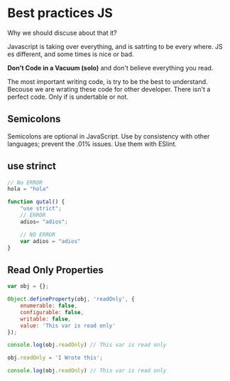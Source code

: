 # Best practices JS

Why we should discuse about that it?

Javascript is taking over everything, and is satrting to be every where. JS es different, and some times is nice or bad.

**Don't Code in a Vacuum (solo)** and don't believe everything you read.

The most important writing code, is try to be the best to understand. Becouse we are wrating these code for other developer. There isn't a perfect code. Only if is undertable or not.

## Semicolons

Semicolons are optional in JavaScript. Use by consistency with other languages; prevent the .01% issues.
Use them with ESlint.

## use strinct

```js
// No ERROR
hola = "hola"

function qutal() {
    "use strict";
    // ERROR
    adios= "adios";

    // NO ERROR
    var adios = "adios"
}
```

## Read Only Properties

```js
var obj = {};

Object.defineProperty(obj, 'readOnly', {
    enumerable: false,
    configurable: false,
    writable: false,
    value: 'This var is read only'
});

console.log(obj.readOnly) // This var is read only

obj.readOnly = 'I Wrote this';

console.log(obj.readOnly) // This var is read only

```
